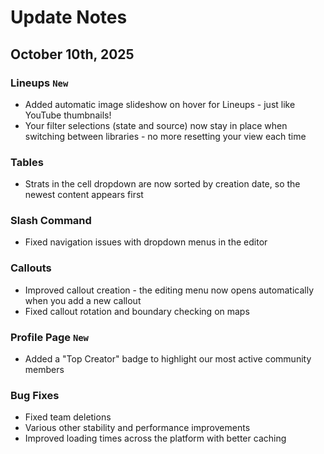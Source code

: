 # Update Notes
## October 10th, 2025
### Lineups `New`
* Added automatic image slideshow on hover for Lineups - just like YouTube thumbnails!
* Your filter selections (state and source) now stay in place when switching between libraries - no more resetting your view each time

### Tables
* Strats in the cell dropdown are now sorted by creation date, so the newest content appears first

### Slash Command
* Fixed navigation issues with dropdown menus in the editor

### Callouts
* Improved callout creation - the editing menu now opens automatically when you add a new callout
* Fixed callout rotation and boundary checking on maps

### Profile Page `New`
* Added a "Top Creator" badge to highlight our most active community members

### Bug Fixes
* Fixed team deletions
* Various other stability and performance improvements
* Improved loading times across the platform with better caching
